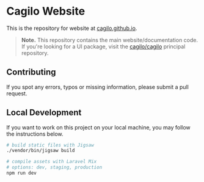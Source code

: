 # Cagilo Website

This is the repository for website at [cagilo.github.io](https://cagilo.github.io).

> **Note.** This repository contains the main website/documentation code. If you're looking for a UI package, visit the [cagilo/cagilo](https://github.com/cagilo/cagilo) principal repository.

## Contributing

If you spot any errors, typos or missing information, please submit a pull
request.

## Local Development

If you want to work on this project on your local machine, you may follow the instructions below.

```bash
# build static files with Jigsaw
./vendor/bin/jigsaw build

# compile assets with Laravel Mix
# options: dev, staging, production
npm run dev
```
